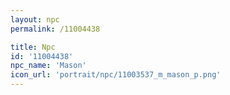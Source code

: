 ```yaml
---
layout: npc
permalink: /11004438

title: Npc
id: '11004438'
npc_name: 'Mason'
icon_url: 'portrait/npc/11003537_m_mason_p.png'
---
```

